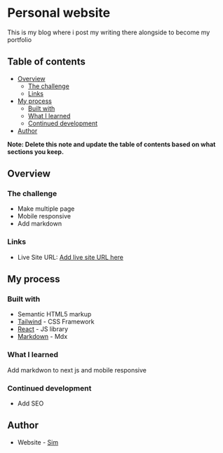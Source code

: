 # Personal website

This is my blog where i post my writing there alongside to become my portfolio

## Table of contents

- [Overview](#overview)
  - [The challenge](#the-challenge)
  - [Links](#links)
- [My process](#my-process)
  - [Built with](#built-with)
  - [What I learned](#what-i-learned)
  - [Continued development](#continued-development)
- [Author](#author)

**Note: Delete this note and update the table of contents based on what sections you keep.**

## Overview

### The challenge

- Make multiple page
- Mobile responsive
- Add markdown

### Links

- Live Site URL: [Add live site URL here](https://your-live-site-url.com)

## My process

### Built with

- Semantic HTML5 markup
- [Tailwind](https://tailwindcss.com/) - CSS Framework
- [React](https://reactjs.org/) - JS library
- [Markdown](https://mdxjs.com/) - Mdx

### What I learned

Add markdwon to next js and mobile responsive

### Continued development

- Add SEO

## Author

- Website - [Sim](https://simsim11.vercel.app/)
